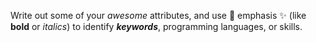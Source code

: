 Write out some of your _awesome_ attributes, and use :stars: emphasis :sparkles: (like __bold__ or *italics*) to identify *__keywords__*, programming languages, or skills. 
